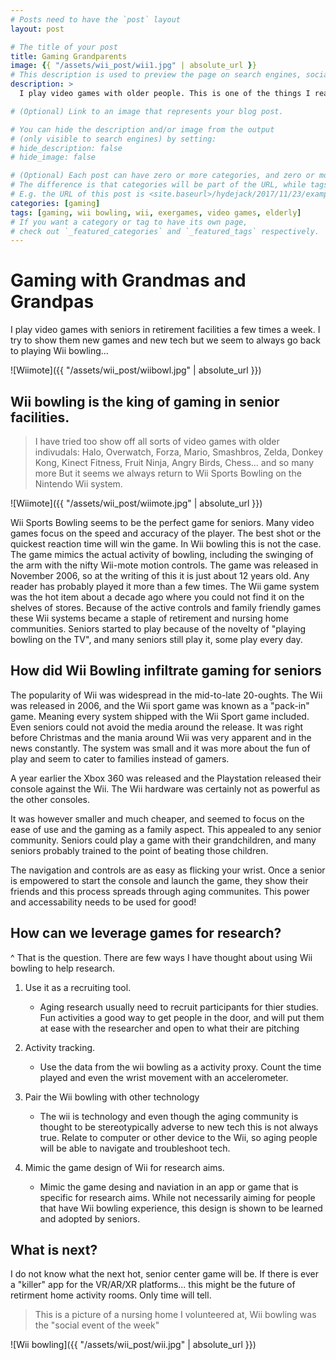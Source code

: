 ```yaml
---
# Posts need to have the `post` layout
layout: post

# The title of your post
title: Gaming Grandparents
image: {{ "/assets/wii_post/wii1.jpg" | absolute_url }}
# This description is used to preview the page on search engines, social media, etc.
description: >
  I play video games with older people. This is one of the things I really enjoy. I try to play all kinds of different games with residents of retirement and nursing homes, but it always seems to return to Wii bowling. I have been playing video games my entire life. I would say I am a gaming expert, but when it comes to Wii Bowling I lose... a lot. I try to win but older people living in retirement or nursing homes have alot of time on thier hands. Time to hone their craft. And that craft is often-times Wii bowling. 

# (Optional) Link to an image that represents your blog post.

# You can hide the description and/or image from the output
# (only visible to search engines) by setting:
# hide_description: false
# hide_image: false

# (Optional) Each post can have zero or more categories, and zero or more tags.
# The difference is that categories will be part of the URL, while tags will not.
# E.g. the URL of this post is <site.baseurl>/hydejack/2017/11/23/example-content/
categories: [gaming]
tags: [gaming, wii bowling, wii, exergames, video games, elderly]
# If you want a category or tag to have its own page,
# check out `_featured_categories` and `_featured_tags` respectively.
---
```



# Gaming with Grandmas and Grandpas

I play video games with seniors in retirement facilities a few times a week. I try to show them new games and new tech but we seem to always go back to playing Wii bowling...  

![Wiimote]({{ "/assets/wii_post/wiibowl.jpg" | absolute_url }})

## Wii bowling is the king of gaming in senior facilities.

> I have tried too show off all sorts of video games with older indivudals: 
> Halo, Overwatch, Forza, Mario, Smashbros, Zelda, Donkey Kong, Kinect Fitness, Fruit Ninja, Angry Birds, Chess... and so many more
> But it seems we always return to Wii Sports Bowling on the Nintendo Wii system.

![Wiimote]({{ "/assets/wii_post/wiimote.jpg" | absolute_url }})

Wii Sports Bowling seems to be the perfect game for seniors. Many video games focus on the speed and accuracy of the player. The best shot or the quickest reaction time will win the game.
In Wii bowling this is not the case. The game mimics the actual activity of bowling, including the swinging of the arm with the nifty Wii-mote motion controls. 
The game was released in November 2006, so at the writing of this it is just about 12 years old. Any reader has probably played it more than a few times.
The Wii game system was the hot item about a decade ago where you could not find it on the shelves of stores. 
Because of the active controls and family friendly games these Wii systems became a staple of retirement and nursing home communities.
Seniors started to play because of the novelty of "playing bowling on the TV", and many seniors still play it, some play every day.

## How did Wii Bowling infiltrate gaming for seniors

The popularity of Wii was widespread in the mid-to-late 20-oughts. The Wii was released in 2006, and the Wii sport game was known as a "pack-in" game.
Meaning every system shipped with the Wii Sport game included. Even seniors could not avoid the media around the release. It was right before Christmas
and the mania around Wii was very apparent and in the news constantly. The system was small and it was more about the fun of play and seem to cater to families instead of gamers.

A year earlier the Xbox 360 was released and the Playstation released their console against the Wii. The Wii hardware was certainly not as powerful as the other consoles.

It was however smaller and much cheaper, and seemed to focus on the ease of use and the gaming as a family aspect. This appealed to any senior community.
Seniors could play a game with their grandchildren, and many seniors probably trained to the point of beating those children. 

The navigation and controls are as easy as flicking your wrist. Once a senior is empowered to start the console and launch the game, they show their friends and this process spreads through aging communites. This power and accessability needs to be used for good!

## How can we leverage games for research?

^ That is the question. There are few ways I have thought about using Wii bowling to help research.

1. Use it as a recruiting tool.
    - Aging research usually need to recruit participants for thier studies. Fun activities a good way to get people in the door, and will put them at ease with the researcher and open to what their are pitching

2. Activity tracking.
    - Use the data from the wii bowling as a activity proxy. Count the time played and even the wrist movement with an accelerometer.

3. Pair the Wii bowling with other technology
    - The wii is technology and even though the aging community is thought to be stereotypically adverse to new tech this is not always true. Relate to computer or other device to the Wii, so aging people will be able to navigate and troubleshoot tech.

4. Mimic the game design of Wii for research aims.
    - Mimic the game desing and naviation in an app or game that is specific for research aims. While not necessarily aiming for people that have Wii bowling experience, this design is shown to be learned and adopted by seniors.

## What is next?

I do not know what the next hot, senior center game will be. If there is ever a "killer" app for the VR/AR/XR platforms... this might be the future of retirment home activity rooms. Only time will tell.

> This is a picture of a nursing home I volunteered at, Wii bowling was the "social event of the week"

![Wii bowling]({{ "/assets/wii_post/wii.jpg" | absolute_url }})